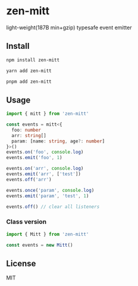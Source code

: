 # zen-mitt

light-weight(187B min+gzip) typesafe event emitter

## Install

```sh
npm install zen-mitt
```
```sh
yarn add zen-mitt
```
```sh
pnpm add zen-mitt
```

## Usage

```ts
import { mitt } from 'zen-mitt'

const events = mitt<{
  foo: number
  arr: string[]
  param: [name: string, age?: number]
}>()
events.on('foo', console.log)
events.emit('foo', 1)

events.on('arr', console.log)
events.emit('arr', ['test'])
events.off('arr')

events.once('param', console.log)
events.emit('param', 'test', 1)

events.off() // clear all listeners
```

### Class version

```ts
import { Mitt } from 'zen-mitt'

const events = new Mitt()
```

## License

MIT
